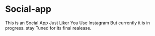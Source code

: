 # Social-app

This is an Social App Just Liker You Use Instagram But currently it is in progress.
stay Tuned for its final realease.
